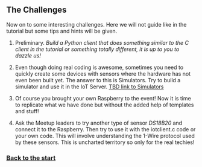 ## The Challenges ##

Now on to some interesting challenges. Here we will not guide like in the tutorial but some tips and hints will be given.

1. Preliminary. *Build a Python client that does something similar to the C client in the tutorial or something totally different, it is up to you to dazzle us!*

2. Even though doing real coding is awesome, sometimes you need to quickly create some devices with sensors where the hardware has not even been built yet. The answer to this is Simulators. Try to build a simulator and use it in the IoT Server.
[TBD link to Simulators](http://simulators.md)

3. Of course you brought your own Raspberry to the event! Now it is time to replicate what we have done but without the added help of templates and stuff!

4. Ask the Meetup leaders to try another type of sensor *DS18B20* and connect it to the Raspberry. Then try to use it with the iotclient.c code or your own code. This will involve understanding the 1-Wire protocol used by these sensors. This is uncharted territory so only for the real techies!

### [Back to the start](raspberrysetup.md) ###
